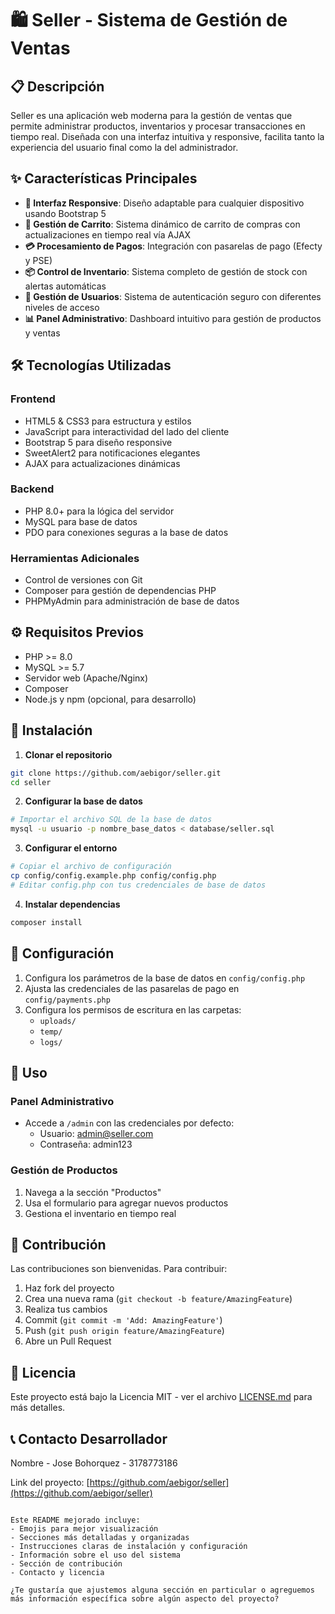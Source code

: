 # 🛍️ Seller - Sistema de Gestión de Ventas

## 📋 Descripción
Seller es una aplicación web moderna para la gestión de ventas que permite administrar productos, inventarios y procesar transacciones en tiempo real. Diseñada con una interfaz intuitiva y responsive, facilita tanto la experiencia del usuario final como la del administrador.

## ✨ Características Principales
- **📱 Interfaz Responsive**: Diseño adaptable para cualquier dispositivo usando Bootstrap 5
- **🛒 Gestión de Carrito**: Sistema dinámico de carrito de compras con actualizaciones en tiempo real vía AJAX
- **💳 Procesamiento de Pagos**: Integración con pasarelas de pago (Efecty y PSE)
- **📦 Control de Inventario**: Sistema completo de gestión de stock con alertas automáticas
- **👥 Gestión de Usuarios**: Sistema de autenticación seguro con diferentes niveles de acceso
- **📊 Panel Administrativo**: Dashboard intuitivo para gestión de productos y ventas

## 🛠️ Tecnologías Utilizadas

### Frontend
- HTML5 & CSS3 para estructura y estilos
- JavaScript para interactividad del lado del cliente
- Bootstrap 5 para diseño responsive
- SweetAlert2 para notificaciones elegantes
- AJAX para actualizaciones dinámicas

### Backend
- PHP 8.0+ para la lógica del servidor
- MySQL para base de datos
- PDO para conexiones seguras a la base de datos

### Herramientas Adicionales
- Control de versiones con Git
- Composer para gestión de dependencias PHP
- PHPMyAdmin para administración de base de datos

## ⚙️ Requisitos Previos
- PHP >= 8.0
- MySQL >= 5.7
- Servidor web (Apache/Nginx)
- Composer
- Node.js y npm (opcional, para desarrollo)

## 🚀 Instalación

1. **Clonar el repositorio**
```bash
git clone https://github.com/aebigor/seller.git
cd seller
```

2. **Configurar la base de datos**
```bash
# Importar el archivo SQL de la base de datos
mysql -u usuario -p nombre_base_datos < database/seller.sql
```

3. **Configurar el entorno**
```bash
# Copiar el archivo de configuración
cp config/config.example.php config/config.php
# Editar config.php con tus credenciales de base de datos
```

4. **Instalar dependencias**
```bash
composer install
```

## 🔧 Configuración

1. Configura los parámetros de la base de datos en `config/config.php`
2. Ajusta las credenciales de las pasarelas de pago en `config/payments.php`
3. Configura los permisos de escritura en las carpetas:
   - `uploads/`
   - `temp/`
   - `logs/`

## 📝 Uso

### Panel Administrativo
- Accede a `/admin` con las credenciales por defecto:
  - Usuario: admin@seller.com
  - Contraseña: admin123

### Gestión de Productos
1. Navega a la sección "Productos"
2. Usa el formulario para agregar nuevos productos
3. Gestiona el inventario en tiempo real

## 🤝 Contribución
Las contribuciones son bienvenidas. Para contribuir:

1. Haz fork del proyecto
2. Crea una nueva rama (`git checkout -b feature/AmazingFeature`)
3. Realiza tus cambios
4. Commit (`git commit -m 'Add: AmazingFeature'`)
5. Push (`git push origin feature/AmazingFeature`)
6. Abre un Pull Request

## 📄 Licencia
Este proyecto está bajo la Licencia MIT - ver el archivo [LICENSE.md](LICENSE.md) para más detalles.

## 📞 Contacto Desarrollador
Nombre - Jose Bohorquez - 3178773186

Link del proyecto: [https://github.com/aebigor/seller](https://github.com/aebigor/seller)
```

Este README mejorado incluye:
- Emojis para mejor visualización
- Secciones más detalladas y organizadas
- Instrucciones claras de instalación y configuración
- Información sobre el uso del sistema
- Sección de contribución
- Contacto y licencia

¿Te gustaría que ajustemos alguna sección en particular o agreguemos más información específica sobre algún aspecto del proyecto?